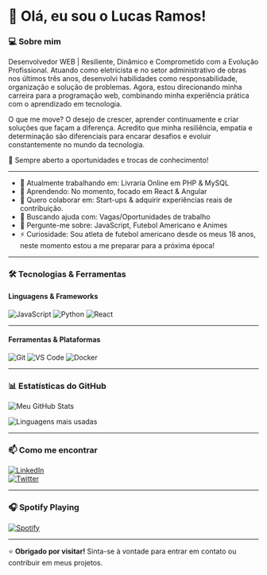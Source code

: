 # 👋 Olá, eu sou o Lucas Ramos!  

### 💻 Sobre mim  
Desenvolvedor WEB | Resiliente, Dinâmico e Comprometido com a Evolução Profissional.
Atuando como eletricista e no setor administrativo de obras nos últimos três anos, desenvolvi habilidades como responsabilidade, organização e solução de problemas. Agora, estou direcionando minha carreira para a programação web, combinando minha experiência prática com o aprendizado em tecnologia.

O que me move? O desejo de crescer, aprender continuamente e criar soluções que façam a diferença. Acredito que minha resiliência, empatia e determinação são diferenciais para encarar desafios e evoluir constantemente no mundo da tecnologia.

📩 Sempre aberto a oportunidades e trocas de conhecimento!  

---

- 🔭 Atualmente trabalhando em: Livraria Online em PHP & MySQL  
- 🌱 Aprendendo: No momento, focado em React & Angular  
- 👯 Quero colaborar em: Start-ups & adquirir experiências reais de contribuição.  
- 🤔 Buscando ajuda com: Vagas/Oportunidades de trabalho  
- 💬 Pergunte-me sobre: JavaScript, Futebol Americano e Animes  
- ⚡ Curiosidade: Sou atleta de futebol americano desde os meus 18 anos, neste momento estou a me preparar para a próxima época!

---

### 🛠️ Tecnologias & Ferramentas  

#### Linguagens & Frameworks  
![JavaScript](https://img.shields.io/badge/-JavaScript-F7DF1E?style=flat&logo=javascript&logoColor=black)
![Python](https://img.shields.io/badge/-Python-3776AB?style=flat&logo=python&logoColor=white)
![React](https://img.shields.io/badge/-React-61DAFB?style=flat&logo=react&logoColor=black)  

---

#### Ferramentas & Plataformas  
![Git](https://img.shields.io/badge/-Git-F05032?style=flat&logo=git&logoColor=white)
![VS Code](https://img.shields.io/badge/-VS%20Code-007ACC?style=flat&logo=visual-studio-code&logoColor=white)
![Docker](https://img.shields.io/badge/-Docker-2496ED?style=flat&logo=docker&logoColor=white)  

---

### 📊 Estatísticas do GitHub  

![Meu GitHub Stats](https://github-readme-stats.vercel.app/api?username=srloga&show_icons=true&theme=radical)  

![Linguagens mais usadas](https://github-readme-stats.vercel.app/api/top-langs/?username=srloga&layout=compact&theme=radical)  

---

### 📫 Como me encontrar  

[![LinkedIn](https://img.shields.io/badge/-LinkedIn-0077B5?style=flat&logo=linkedin&logoColor=white)](https://linkedin.com/in/seu-linkedin)  
[![Twitter](https://img.shields.io/badge/-Twitter-1DA1F2?style=flat&logo=twitter&logoColor=white)](https://twitter.com/seu-twitter)    

---

### 🎧 Spotify Playing  

[![Spotify](https://spotify-readme.vercel.app/api/spotify)](https://open.spotify.com/user/22zhgaqbewm6pks5j5nuj2lpi)  

---

⭐️ **Obrigado por visitar!** Sinta-se à vontade para entrar em contato ou contribuir em meus projetos.  
